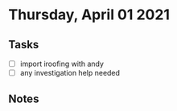 # Thursday, April 01 2021

## Tasks
- [ ] import iroofing with andy
- [ ] any investigation help needed
## Notes

